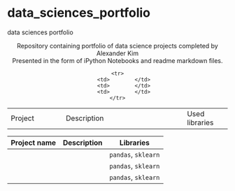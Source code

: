 # data_sciences_portfolio
data sciences portfolio


<p align=center>
Repository containing portfolio of data science projects completed by Alexander Kim <br>
Presented in the form of iPython Notebooks and readme markdown files. <br>

<table width=100% valign=top >
    <tr>
        <td width=25%>Project</td>
        <td>Description</td>
        <td width=20%>Used libraries</td>
    </tr>

    <tr>
        <td>        </td>
        <td>        </td>
        <td>        </td>
    </tr>

</table>


| Project name                 | Description                                    | Libraries      |
|------------------------------|------------------------------------------------|----------------|
|              |                                                | `pandas`, `sklearn`|
|              |                                                | `pandas`, `sklearn`|
|              |                                                | `pandas`, `sklearn`|
